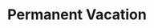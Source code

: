 ---
ee_id_thing: '169'
site: '1'
type: '2'
inv_num: 2007-017
add_credit:
url: 2007-017-permanent-vacation
title: Permanent Vacation
year: '2007'
display_year: '2007'
medium: Two computers, router, projectors.
dims: Dimensions variable
pitch: "​Two computers stuck in an our of office email loop."
ps:
live_url:
youtube:
https://github.com/coryarcangel/alu:
imgs: permanent-vacation-2007-017-install-MWG-1-database-MWG.jpg
subheading:
download:
commission:
related: "[210] 2008-003 Permanent Vacation - 2008-003-permanent-vacation"
layout: things-i-made
---